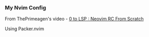 ### My Nvim Config

From ThePrimeagen's video - [0 to LSP : Neovim RC From Scratch](https://www.youtube.com/watch?v=w7i4amO_zaE)

Using Packer.nvim
